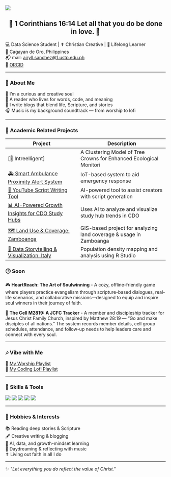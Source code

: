 
<!-- 🌸 Cute Banner -->
<img src="https://capsule-render.vercel.app/api?type=rect&color=FFC0CB&height=180&section=header" />

<div align="center">

<h2> 🌸 </b>  1 Corinthians 16:14 Let all that you do be done in love. </b> 🌸</h2>
</div>

💻 Data Science Student | ✝️ Christian Creative | 🌱 Lifelong Learner  
📍 Cagayan de Oro, Philippines  
📬 mail: <a href="mailto:airyll.sanchez@1.ustp.edu.ph">airyll.sanchez@1.ustp.edu.ph</a>  
🧾 [ORCID]([https://orcid.org/0009-0002-4612-6648) 

---

### 🌼 About Me

🦋 I’m a curious and creative soul  
📖 A reader who lives for words, code, and meaning  
📝 I write blogs that blend life, Scripture, and stories  
🎧 Music is my background soundtrack — from worship to lofi  

---


### 💖 Academic Related Projects

| Project | Description |
|--------|-------------|
| [🌱 Intreelligent] |A Clustering Model of Tree Crowns for Enhanced Ecological Monitori|
| [🚑 Smart Ambulance Proximity Alert System](https://github.com/sairria/Smart-Ambulance-Proximity-Alert-System-for-Enhanced-Urban-Mobility) | IoT-based system to aid emergency response |
| [🎥 YouTube Script Writing Tool](https://github.com/sairria/YouTube-Script-Writing-Tool) | AI-powered tool to assist creators with script generation |
| [📊 AI-Powered Growth Insights for CDO Study Hubs](https://github.com/sairria/AI-Powered-Growth-Insights-for-CDO-Study-Hubs) | Uses AI to analyze and visualize study hub trends in CDO |
| [🗺️ Land Use & Coverage: Zamboanga](https://github.com/sairria/Land-Use-Coverage-Zamboanga) | GIS-based project for analyzing land coverage & usage in Zamboanga |
| [📌 Data Storytelling & Visualization: Italy](https://github.com/sairria/Italy_PopulationDensity) | Population density mapping and analysis using R Studio |


### 🕒 Soon 

🎮 **HeartReach: The Art of Soulwinning** - A cozy, offline-friendly game where players practice evangelism through scripture-based dialogues, real-life scenarios, and collaborative missions—designed to equip and inspire soul winners in their journey of faith.

📌 **The Cell M2819: A JCFC Tracker** - A member and discipleship tracker for Jesus Christ Family Church, inspired by Matthew 28:19 — “Go and make disciples of all nations.” The system records member details, cell group schedules, attendance, and follow-up needs to help leaders care and connect with every soul.






---

### 🎶 Vibe with Me

🔗 [My Worship Playlist](https://www.youtube.com/playlist?list=YOUR_WORSHIP_LINK)  
🔗 [My Coding Lofi Playlist](https://www.youtube.com/playlist?list=YOUR_LOFI_LINK)  

---

### 🧠 Skills & Tools

<img src="https://img.shields.io/badge/Python-FFD1DC?style=flat&logo=python&logoColor=black" />
<img src="https://img.shields.io/badge/JavaScript-FFB6C1?style=flat&logo=javascript&logoColor=black" />
<img src="https://img.shields.io/badge/Express-FF69B4?style=flat&logo=express&logoColor=white" />
<img src="https://img.shields.io/badge/QGIS-98FB98?style=flat&logo=qgis&logoColor=black" />
<img src="https://img.shields.io/badge/SQLite-ADD8E6?style=flat&logo=sqlite&logoColor=black" />

---

### 🌸 Hobbies & Interests

📚 Reading deep stories & Scripture  
🖋️ Creative writing & blogging  
🧠 AI, data, and growth-mindset learning  
🎀 Daydreaming & reflecting with music  
✝️ Living out faith in all I do  

---

✨ *"Let everything you do reflect the value of Christ."*  

</div>

